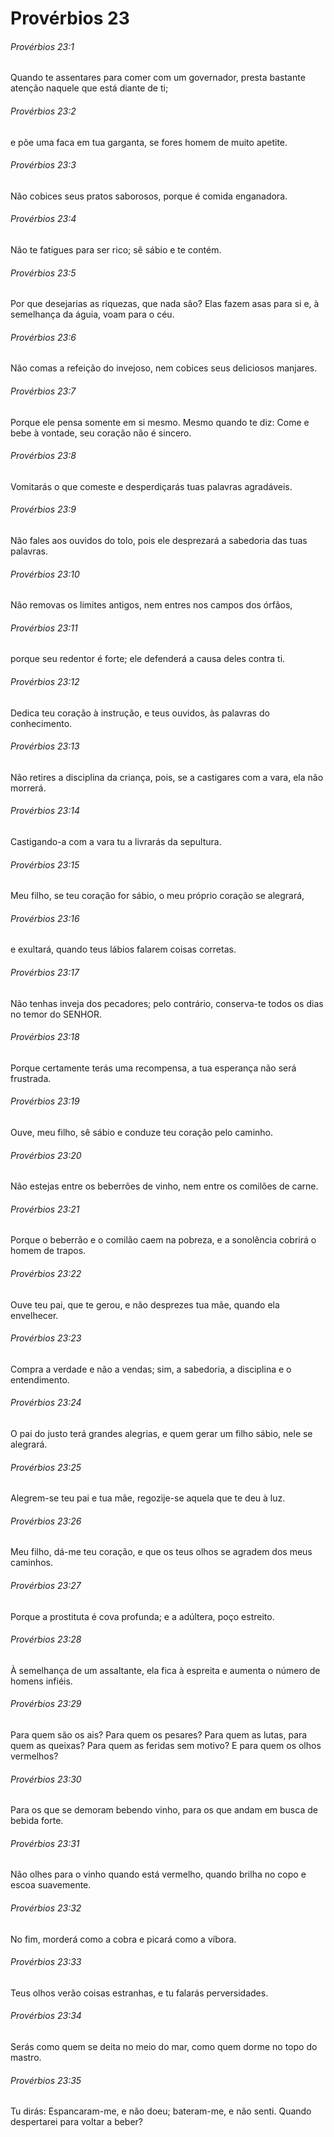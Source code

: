 # Provérbios 23

###### Provérbios 23:1

Quando te assentares para comer com um governador, presta bastante atenção naquele que está diante de ti;

###### Provérbios 23:2

e põe uma faca em tua garganta, se fores homem de muito apetite.

###### Provérbios 23:3

Não cobices seus pratos saborosos, porque é comida enganadora.

###### Provérbios 23:4

Não te fatigues para ser rico; sê sábio e te contém.

###### Provérbios 23:5

Por que desejarias as riquezas, que nada são? Elas fazem asas para si e, à semelhança da águia, voam para o céu.

###### Provérbios 23:6

Não comas a refeição do invejoso, nem cobices seus deliciosos manjares.

###### Provérbios 23:7

Porque ele pensa somente em si mesmo. Mesmo quando te diz: Come e bebe à vontade, seu coração não é sincero.

###### Provérbios 23:8

Vomitarás o que comeste e desperdiçarás tuas palavras agradáveis.

###### Provérbios 23:9

Não fales aos ouvidos do tolo, pois ele desprezará a sabedoria das tuas palavras.

###### Provérbios 23:10

Não removas os limites antigos, nem entres nos campos dos órfãos,

###### Provérbios 23:11

porque seu redentor é forte; ele defenderá a causa deles contra ti.

###### Provérbios 23:12

Dedica teu coração à instrução, e teus ouvidos, às palavras do conhecimento.

###### Provérbios 23:13

Não retires a disciplina da criança, pois, se a castigares com a vara, ela não morrerá.

###### Provérbios 23:14

Castigando-a com a vara tu a livrarás da sepultura.

###### Provérbios 23:15

Meu filho, se teu coração for sábio, o meu próprio coração se alegrará,

###### Provérbios 23:16

e exultará, quando teus lábios falarem coisas corretas.

###### Provérbios 23:17

Não tenhas inveja dos pecadores; pelo contrário, conserva-te todos os dias no temor do SENHOR.

###### Provérbios 23:18

Porque certamente terás uma recompensa, a tua esperança não será frustrada.

###### Provérbios 23:19

Ouve, meu filho, sê sábio e conduze teu coração pelo caminho.

###### Provérbios 23:20

Não estejas entre os beberrões de vinho, nem entre os comilões de carne.

###### Provérbios 23:21

Porque o beberrão e o comilão caem na pobreza, e a sonolência cobrirá o homem de trapos.

###### Provérbios 23:22

Ouve teu pai, que te gerou, e não desprezes tua mãe, quando ela envelhecer.

###### Provérbios 23:23

Compra a verdade e não a vendas; sim, a sabedoria, a disciplina e o entendimento.

###### Provérbios 23:24

O pai do justo terá grandes alegrias, e quem gerar um filho sábio, nele se alegrará.

###### Provérbios 23:25

Alegrem-se teu pai e tua mãe, regozije-se aquela que te deu à luz.

###### Provérbios 23:26

Meu filho, dá-me teu coração, e que os teus olhos se agradem dos meus caminhos.

###### Provérbios 23:27

Porque a prostituta é cova profunda; e a adúltera, poço estreito.

###### Provérbios 23:28

À semelhança de um assaltante, ela fica à espreita e aumenta o número de homens infiéis.

###### Provérbios 23:29

Para quem são os ais? Para quem os pesares? Para quem as lutas, para quem as queixas? Para quem as feridas sem motivo? E para quem os olhos vermelhos?

###### Provérbios 23:30

Para os que se demoram bebendo vinho, para os que andam em busca de bebida forte.

###### Provérbios 23:31

Não olhes para o vinho quando está vermelho, quando brilha no copo e escoa suavemente.

###### Provérbios 23:32

No fim, morderá como a cobra e picará como a víbora.

###### Provérbios 23:33

Teus olhos verão coisas estranhas, e tu falarás perversidades.

###### Provérbios 23:34

Serás como quem se deita no meio do mar, como quem dorme no topo do mastro.

###### Provérbios 23:35

Tu dirás: Espancaram-me, e não doeu; bateram-me, e não senti. Quando despertarei para voltar a beber?

